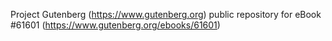 Project Gutenberg (https://www.gutenberg.org) public repository for eBook #61601 (https://www.gutenberg.org/ebooks/61601)
